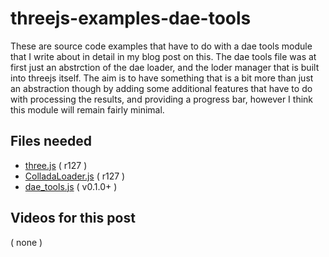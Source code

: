 # threejs-examples-dae-tools

These are source code examples that have to do with a dae tools module that I write about in detail in my blog post on this. The dae tools file was at first just an abstrction of the dae loader, and the loder manager that is built into threejs itself. The aim is to have something that is a bit more than just an abstraction though by adding some additional features that have to do with processing the results, and providing a progress bar, however I think this module will remain fairly minimal.

## Files needed

* [three.js](https://github.com/mrdoob/three.js/blob/r127/build/three.min.js)  ( r127 )
* [ColladaLoader.js](https://github.com/mrdoob/three.js/blob/r127/examples/js/loaders/ColladaLoader.js) ( r127 )
* [dae_tools.js](https://github.com/dustinpfister/test_threejs/tree/master/views/js/utils/dae_tools) ( v0.1.0+ )


## Videos for this post

( none )

